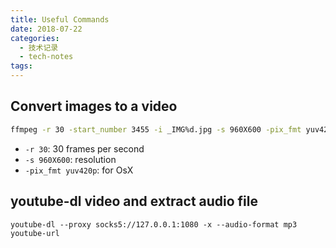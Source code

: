```yaml
---
title: Useful Commands
date: 2018-07-22
categories:
  - 技术记录
  - tech-notes
tags: 
---
```


## Convert images to a video

```bash
ffmpeg -r 30 -start_number 3455 -i _IMG%d.jpg -s 960X600 -pix_fmt yuv420p 30fps-960.mov
```

- `-r 30`: 30 frames per second
- `-s 960X600`: resolution
- `-pix_fmt yuv420p`: for OsX

## youtube-dl video and extract audio file 

`youtube-dl --proxy socks5://127.0.0.1:1080 -x --audio-format mp3 youtube-url`
